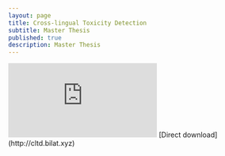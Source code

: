 ```yaml
---
layout: page
title: Cross-lingual Toxicity Detection
subtitle: Master Thesis
published: true
description: Master Thesis
---
```





<!-- <embed src="https://drive.google.com/viewerng/
viewer?embedded=true&amp;url=http://bilat.xyz/pdf/cltd.pdf" width="100%" height="700" /> -->
<embed src="http://bilat.xyz/pdf/cltd.pdf" type="application/pdf" />
[Direct download](http://cltd.bilat.xyz)

